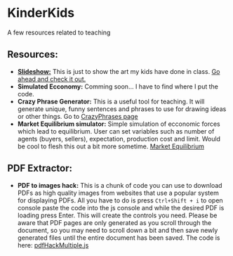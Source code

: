 # KinderKids
A few resources related to teaching


 ## Resources:
 
 * [**Slideshow:**](https://travisa9.github.io/KinderKids/ "The website") This is just to show the art my kids have done in class. [Go ahead and check it out.](https://travisa9.github.io/KinderKids/ "The website")
 * **Simulated Ecconomy:** Comming soon... I have to find where I put the code.
 * **Crazy Phrase Generator:** This is a useful tool for teaching. It will generate unique, funny sentences and phrases to use for drawing ideas or other things. Go to [CrazyPhrases page](https://travisa9.github.io/KinderKids/Crazy%20Art.html "WIP")
 * **Market Equilibrium simulator:** Simple simulation of ecconomic forces which lead to equilibrium. User can set variables such as number of agents (buyers, sellers), expectation, production cost and limit. Would be cool to flesh this out a bit more sometime. [Market Equilibrium](https://travisa9.github.io/KinderKids/MarketEqualibrium.html "Cool beans!")


 ## PDF Extractor:
 
  * **PDF to images hack:** This is a chunk of code you can use to download PDFs as high quality images from websites that use a popular system for displaying PDFs. All you have to do is press `Ctrl+Shift + i` to open console paste the code into the js console and while the desired PDF is loading press Enter. This will create the controls you need. Please be aware that PDF pages are only generated as you scroll through the document, so you may need to scroll down a bit and then save newly generated files until the entire document has been saved. The code is here: [pdfHackMultiple.js](https://github.com/TravisA9/KinderKids/blob/main/docs/pdfHackMultiple.js "Paste to js Consol")
